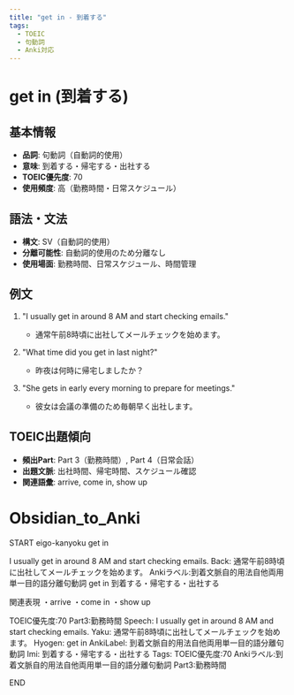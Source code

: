 ```yaml
---
title: "get in - 到着する"
tags:
  - TOEIC
  - 句動詞
  - Anki対応
---
```


# get in (到着する)

## 基本情報
- **品詞**: 句動詞（自動詞的使用）
- **意味**: 到着する・帰宅する・出社する
- **TOEIC優先度**: 70
- **使用頻度**: 高（勤務時間・日常スケジュール）

## 語法・文法
- **構文**: SV（自動詞的使用）
- **分離可能性**: 自動詞的使用のため分離なし
- **使用場面**: 勤務時間、日常スケジュール、時間管理

## 例文
1. "I usually get in around 8 AM and start checking emails."
   - 通常午前8時頃に出社してメールチェックを始めます。

2. "What time did you get in last night?"
   - 昨夜は何時に帰宅しましたか？

3. "She gets in early every morning to prepare for meetings."
   - 彼女は会議の準備のため毎朝早く出社します。

## TOEIC出題傾向
- **頻出Part**: Part 3（勤務時間）, Part 4（日常会話）
- **出題文脈**: 出社時間、帰宅時間、スケジュール確認
- **関連語彙**: arrive, come in, show up

# Obsidian_to_Anki
START
eigo-kanyoku
get in

I usually get in around 8 AM and start checking emails.
Back: 
通常午前8時頃に出社してメールチェックを始めます。
Ankiラベル:到着文脈自的用法自他両用単一目的語分離句動詞
get in
到着する・帰宅する・出社する

関連表現
・arrive
・come in
・show up

TOEIC優先度:70
Part3:勤務時間
Speech: I usually get in around 8 AM and start checking emails.
Yaku: 通常午前8時頃に出社してメールチェックを始めます。
Hyogen: get in
AnkiLabel: 到着文脈自的用法自他両用単一目的語分離句動詞
Imi: 到着する・帰宅する・出社する
Tags: TOEIC優先度:70 Ankiラベル:到着文脈自的用法自他両用単一目的語分離句動詞 Part3:勤務時間
<!--ID: 1754412121133-->
END